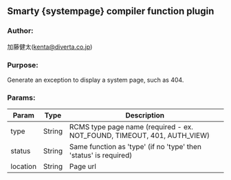 ## Smarty {systempage} compiler function plugin

### Author:
加藤健太(kenta@diverta.co.jp)

### Purpose:
Generate an exception to display a system page, such as 404.

### Params:
Param | Type | Description
--- | --- | ---
type | String | RCMS type page name (required - ex. NOT_FOUND, TIMEOUT, 401, AUTH_VIEW)
status | String | Same function as 'type' (if no 'type' then 'status' is required)
location | String | Page url

